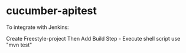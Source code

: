 # cucumber-apitest

To integrate with Jenkins:

Create Freestyle-project 
Then Add Build Step - Execute shell script
use "mvn test"
